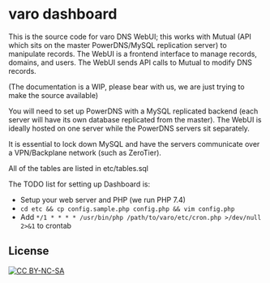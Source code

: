 # varo dashboard

This is the source code for varo DNS WebUI; this works with Mutual (API which sits on the master PowerDNS/MySQL replication server) to manipulate records. The WebUI is a frontend interface to manage records, domains, and users. The WebUI sends API calls to Mutual to modify DNS records.

(The documentation is a WIP, please bear with us, we are just trying to make the source available)

You will need to set up PowerDNS with a MySQL replicated backend (each server will have its own database replicated from the master). The WebUI is ideally hosted on one server while the PowerDNS servers sit separately.

It is essential to lock down MySQL and have the servers communicate over a VPN/Backplane network (such as ZeroTier).

All of the tables are listed in etc/tables.sql

The TODO list for setting up Dashboard is:
* Setup your web server and PHP (we run PHP 7.4)
* `cd etc && cp config.sample.php config.php && vim config.php`
* Add `*/1 * * * * /usr/bin/php /path/to/varo/etc/cron.php >/dev/null 2>&1` to crontab

## License
[![CC BY-NC-SA](https://i.creativecommons.org/l/by-nc-nd/3.0/88x31.png)](https://creativecommons.org/licenses/by-nc-sa/4.0/)
